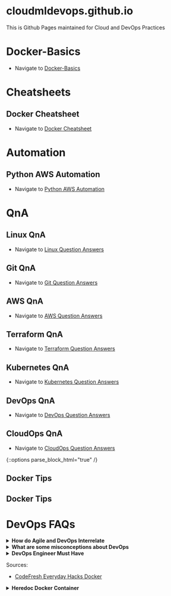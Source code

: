 # cloudmldevops.github.io
This is Github Pages maintained for Cloud and DevOps Practices

# Docker-Basics
- Navigate to [Docker-Basics](docs/docker-basics.md)

# Cheatsheets

## Docker Cheatsheet
- Navigate to [Docker Cheatsheet](docs/docker-cheatsheet.md)

# Automation
## Python AWS Automation
- Navigate to [Python AWS Automation](docs/python-aws-automation.md)

# QnA
## Linux QnA
- Navigate to [Linux Question Answers](docs/linux-questions-answers.md)

## Git QnA
- Navigate to [Git Question Answers](docs/git-questions-answers.md)

## AWS QnA
- Navigate to [AWS Question Answers](docs/aws-questions-answers.md)

## Terraform QnA
- Navigate to [Terraform Question Answers](docs/terraform-questions-answers.md)

## Kubernetes QnA
- Navigate to [Kubernetes Question Answers](docs/kubernetes-questions-answers.md)

## DevOps QnA
- Navigate to [DevOps Question Answers](docs/devops-questions-answers.md)

## CloudOps QnA
- Navigate to [CloudOps Question Answers](docs/cloudops-questions-answers.md)



{::options parse_block_html="true" /}

## <a name="docker-tips">Docker Tips</a>

## <a name="docker-tips">Docker Tips</a>

# DevOps FAQs

<details><summary markdown="span"><b>How do Agile and DevOps Interrelate</b></summary>

Agile and DevOps both prioritize collaboration, continuous improvement, and delivering working software. They can be used together to create a more efficient software development process. Agile emphasizes iterative development and customer satisfaction, while DevOps emphasizes automating processes and integrating development and operations teams. When used together, Agile and DevOps can improve software development and delivery by streamlining processes and enhancing collaboration.

</details>

<details><summary markdown="span"><b>What are some misconceptions about DevOps</b></summary>

- **DevOps is just automation**: While automation is an important part of DevOps, it's not the only thing. DevOps is a culture that emphasizes collaboration, communication, and integration between development and operations teams to improve the quality and speed of software delivery.
- **DevOps is just a job title**: DevOps is a mindset and set of practices, not a specific job title. Anyone involved in the software development and delivery process can adopt a DevOps mindset and apply DevOps practices in their work, including developers, testers, operations engineers, and others.
- **DevOps eliminates the need for IT operations**: DevOps does not eliminate the need for IT operations. Instead, it changes the way that operations teams work by promoting collaboration with development teams and introducing new tools and processes for deployment, monitoring, and maintenance.

</details>

<details><summary markdown="span"><b>DevOps Engineer Must Have</b></summary>

- To become a DevOps Engineer, you need to have technical skills in areas such as **development, automation, containerization, cloud, CI/CD pipelines** etc.
- Some sample tools and technologies to know are any **Programming Language ( Python and Shell ), AWS, Terraform, Docker, Kubernetes, Jenkins, Git, Ansible and Logging/Monitoring** tools.
- Gain experience by working on Sample DevOps projects, develop a DevOps mindset, and apply for DevOps Engineer positions by highlighting your skills and experience in your resume.

</details>

Sources:

* [CodeFresh Everyday Hacks Docker](https://codefresh.io/blog/everyday-hacks-docker/)

<details><summary markdown="span"><b>Heredoc Docker Container</b></summary>

```sh
docker build -t htop - << EOF
FROM alpine
RUN apk --no-cache add htop
EOF
```

</details>